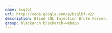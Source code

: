 ```yaml
---
name: bsqlbf
url: http://code.google.com/p/bsqlbf-v2/
description: Blind SQL Injection Brute Forcer.
group: blackarch blackarch-webapp
---
```

